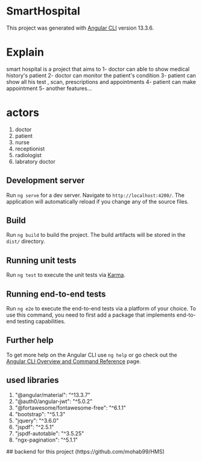 # SmartHospital

This project was generated with [Angular CLI](https://github.com/angular/angular-cli) version 13.3.6.

# Explain
  smart hospital is a project that aims to
  1- doctor can able to show medical history's patient
  2- doctor can monitor the patient's condition
  3- patient can show all his test , scan, prescriptions and appointments
  4- patient can make appointment 
  5- another features...

# actors
<ol>
  <li>doctor</li>
  <li>patient</li>
  <li>nurse</li>
  <li>receptionist</li>
  <li>radiologist</li>
  <li>labratory doctor</li>
</ol>

## Development server
Run `ng serve` for a dev server. Navigate to `http://localhost:4200/`. The application will automatically reload if you change any of the source files.
## Build
Run `ng build` to build the project. The build artifacts will be stored in the `dist/` directory.
## Running unit tests
Run `ng test` to execute the unit tests via [Karma](https://karma-runner.github.io).
## Running end-to-end tests
Run `ng e2e` to execute the end-to-end tests via a platform of your choice. To use this command, you need to first add a package that implements end-to-end testing capabilities.
## Further help
To get more help on the Angular CLI use `ng help` or go check out the [Angular CLI Overview and Command Reference](https://angular.io/cli) page.

## used libraries
<ol>
  <li> "@angular/material": "^13.3.7"</li>
  <li> "@auth0/angular-jwt": "^5.0.2"</li>
  <li> "@fortawesome/fontawesome-free": "^6.1.1"</li>
  <li> "bootstrap": "^5.1.3"</li>
  <li> "jquery": "^3.6.0"</li>
  <li> "jspdf": "^2.5.1"</li>
  <li> "jspdf-autotable": "^3.5.25"</li>
  <li> "ngx-pagination": "^5.1.1"</li>
</ol>
## backend for this project 
(https://github.com/mohab99/HMS)
